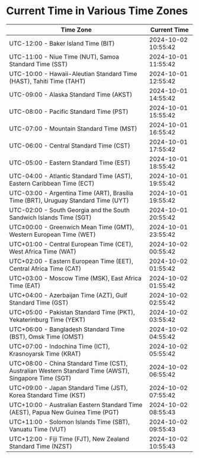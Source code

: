 # Current Time in Various Time Zones

| Time Zone | Current Time |
|-----------|--------------|
| UTC-12:00 - Baker Island Time (BIT) | 2024-10-02 10:55:42 |
| UTC-11:00 - Niue Time (NUT), Samoa Standard Time (SST) | 2024-10-01 11:55:42 |
| UTC-10:00 - Hawaii-Aleutian Standard Time (HAST), Tahiti Time (TAHT) | 2024-10-01 12:55:42 |
| UTC-09:00 - Alaska Standard Time (AKST) | 2024-10-01 14:55:42 |
| UTC-08:00 - Pacific Standard Time (PST) | 2024-10-01 15:55:42 |
| UTC-07:00 - Mountain Standard Time (MST) | 2024-10-01 16:55:42 |
| UTC-06:00 - Central Standard Time (CST) | 2024-10-01 17:55:42 |
| UTC-05:00 - Eastern Standard Time (EST) | 2024-10-01 18:55:42 |
| UTC-04:00 - Atlantic Standard Time (AST), Eastern Caribbean Time (ECT) | 2024-10-01 19:55:42 |
| UTC-03:00 - Argentina Time (ART), Brasília Time (BRT), Uruguay Standard Time (UYT) | 2024-10-01 19:55:42 |
| UTC-02:00 - South Georgia and the South Sandwich Islands Time (SGT) | 2024-10-01 20:55:42 |
| UTC±00:00 - Greenwich Mean Time (GMT), Western European Time (WET) | 2024-10-01 23:55:42 |
| UTC+01:00 - Central European Time (CET), West Africa Time (WAT) | 2024-10-02 00:55:42 |
| UTC+02:00 - Eastern European Time (EET), Central Africa Time (CAT) | 2024-10-02 01:55:42 |
| UTC+03:00 - Moscow Time (MSK), East Africa Time (EAT) | 2024-10-02 01:55:42 |
| UTC+04:00 - Azerbaijan Time (AZT), Gulf Standard Time (GST) | 2024-10-02 02:55:42 |
| UTC+05:00 - Pakistan Standard Time (PKT), Yekaterinburg Time (YEKT) | 2024-10-02 03:55:42 |
| UTC+06:00 - Bangladesh Standard Time (BST), Omsk Time (OMST) | 2024-10-02 04:55:42 |
| UTC+07:00 - Indochina Time (ICT), Krasnoyarsk Time (KRAT) | 2024-10-02 05:55:42 |
| UTC+08:00 - China Standard Time (CST), Australian Western Standard Time (AWST), Singapore Time (SGT) | 2024-10-02 06:55:42 |
| UTC+09:00 - Japan Standard Time (JST), Korea Standard Time (KST) | 2024-10-02 07:55:42 |
| UTC+10:00 - Australian Eastern Standard Time (AEST), Papua New Guinea Time (PGT) | 2024-10-02 08:55:43 |
| UTC+11:00 - Solomon Islands Time (SBT), Vanuatu Time (VUT) | 2024-10-02 09:55:43 |
| UTC+12:00 - Fiji Time (FJT), New Zealand Standard Time (NZST) | 2024-10-02 10:55:43 |
